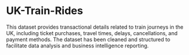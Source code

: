 # UK-Train-Rides
 This dataset provides transactional details related to train journeys in the UK, including ticket purchases, travel times, delays, cancellations, and payment methods. The dataset has been cleaned and structured to facilitate data analysis and business intelligence reporting.
